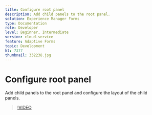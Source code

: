 ```yaml
---
title: Configure root panel
description: Add child panels to the root panel.
solution: Experience Manager Forms
type: Documentation
role: Developer
level: Beginner, Intermediate
version: cloud-service
feature: Adaptive Forms
topic: Development
kt: 7377
thumbnail: 332238.jpg
---
```


# Configure root panel

Add child panels to the root panel and configure the layout of the child panels.

>[!VIDEO](https://video.tv.adobe.com/v/332238?quality=12&learn=on)

